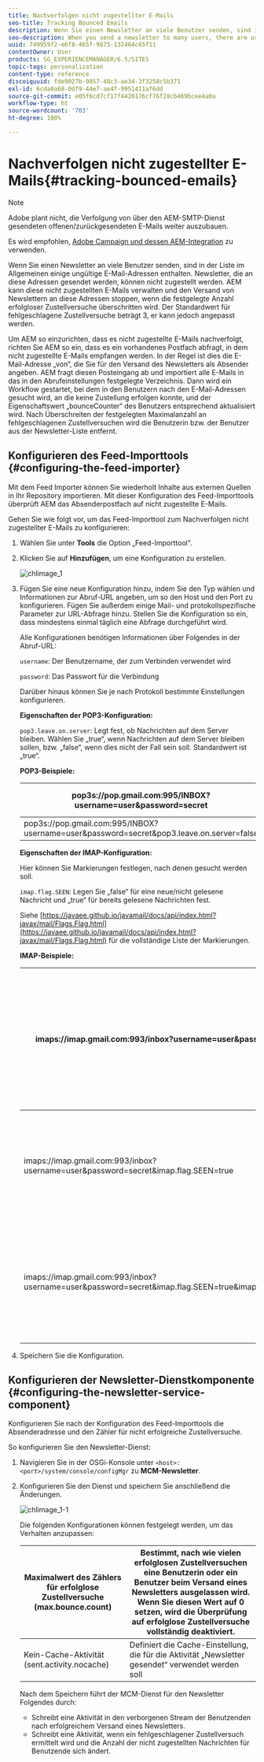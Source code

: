 ```yaml
---
title: Nachverfolgen nicht zugestellter E-Mails
seo-title: Tracking Bounced Emails
description: Wenn Sie einen Newsletter an viele Benutzer senden, sind in der Liste im Allgemeinen einige ungültige E-Mail-Adressen enthalten. Newsletter, die an diese Adressen gesendet werden, können nicht zugestellt werden. AEM kann diese nicht zugestellten E-Mails verwalten und den Versand von Newslettern an diese Adressen stoppen, wenn die festgelegte Anzahl erfolgloser Zustellversuche überschritten wird.
seo-description: When you send a newsletter to many users, there are usually some invalid emails addresses in the list. Sending newsletters to those addresses bounce back. AEM is capable of managing those bounces and can stop sending newsletters to those addresses after the configured bounce counter is exceeded.
uuid: 749959f2-e6f8-465f-9675-132464c65f11
contentOwner: User
products: SG_EXPERIENCEMANAGER/6.5/SITES
topic-tags: personalization
content-type: reference
discoiquuid: fde9027b-9057-48c3-ae34-3f3258c5b371
exl-id: 6cda0a68-0df9-44e7-ae4f-9951411af6dd
source-git-commit: e05f6cd7cf17f4420176cf76f28cb469bcee4a0a
workflow-type: ht
source-wordcount: '703'
ht-degree: 100%

---
```


# Nachverfolgen nicht zugestellter E-Mails{#tracking-bounced-emails}

>[!NOTE]
>
>Adobe plant nicht, die Verfolgung von über den AEM-SMTP-Dienst gesendeten offenen/zurückgesendeten E-Mails weiter auszubauen.
>
>Es wird empfohlen, [Adobe Campaign und dessen AEM-Integration](/help/sites-administering/campaign.md) zu verwenden.

Wenn Sie einen Newsletter an viele Benutzer senden, sind in der Liste im Allgemeinen einige ungültige E-Mail-Adressen enthalten. Newsletter, die an diese Adressen gesendet werden, können nicht zugestellt werden. AEM kann diese nicht zugestellten E-Mails verwalten und den Versand von Newslettern an diese Adressen stoppen, wenn die festgelegte Anzahl erfolgloser Zustellversuche überschritten wird. Der Standardwert für fehlgeschlagene Zustellversuche beträgt 3, er kann jedoch angepasst werden.

Um AEM so einzurichten, dass es nicht zugestellte E-Mails nachverfolgt, richten Sie AEM so ein, dass es ein vorhandenes Postfach abfragt, in dem nicht zugestellte E-Mails empfangen werden. In der Regel ist dies die E-Mail-Adresse „von“, die Sie für den Versand des Newsletters als Absender angeben. AEM fragt diesen Posteingang ab und importiert alle E-Mails in das in den Abrufeinstellungen festgelegte Verzeichnis. Dann wird ein Workflow gestartet, bei dem in den Benutzern nach den E-Mail-Adressen gesucht wird, an die keine Zustellung erfolgen konnte, und der Eigenschaftswert „bounceCounter“ des Benutzers entsprechend aktualisiert wird. Nach Überschreiten der festgelegten Maximalanzahl an fehlgeschlagenen Zustellversuchen wird die Benutzerin bzw. der Benutzer aus der Newsletter-Liste entfernt.

## Konfigurieren des Feed-Importtools {#configuring-the-feed-importer}

Mit dem Feed Importer können Sie wiederholt Inhalte aus externen Quellen in Ihr Repository importieren. Mit dieser Konfiguration des Feed-Importtools überprüft AEM das Absenderpostfach auf nicht zugestellte E-Mails.

Gehen Sie wie folgt vor, um das Feed-Importtool zum Nachverfolgen nicht zugestellter E-Mails zu konfigurieren:

1. Wählen Sie unter **Tools** die Option „Feed-Importtool“.

1. Klicken Sie auf **Hinzufügen**, um eine Konfiguration zu erstellen.

   ![chlimage_1](assets/chlimage_1a.png)

1. Fügen Sie eine neue Konfiguration hinzu, indem Sie den Typ wählen und Informationen zur Abruf-URL angeben, um so den Host und den Port zu konfigurieren. Fügen Sie außerdem einige Mail- und protokollspezifische Parameter zur URL-Abfrage hinzu. Stellen Sie die Konfiguration so ein, dass mindestens einmal täglich eine Abfrage durchgeführt wird.

   Alle Konfigurationen benötigen Informationen über Folgendes in der Abruf-URL:

   `username`: Der Benutzername, der zum Verbinden verwendet wird

   `password`: Das Passwort für die Verbindung

   Darüber hinaus können Sie je nach Protokoll bestimmte Einstellungen konfigurieren.

   **Eigenschaften der POP3-Konfiguration:**

   `pop3.leave.on.server`: Legt fest, ob Nachrichten auf dem Server bleiben. Wählen Sie „true“, wenn Nachrichten auf dem Server bleiben sollen, bzw. „false“, wenn dies nicht der Fall sein soll. Standardwert ist „true“.

   **POP3-Beispiele:**

   | pop3s://pop.gmail.com:995/INBOX?username=user&amp;password=secret | Verwenden von pop3 über SSL zur Verbindung mit GMail an Port „995“ mit „user/secret“, sodass Nachrichten standardmäßig auf dem Server bleiben |
   |---|---|
   | pop3s://pop.gmail.com:995/INBOX?username=user&amp;password=secret&amp;pop3.leave.on.server=false | pop3s://pop.gmail.com:995/INBOX?username=user&amp;password=secret&amp;pop3.leave.on.server=false |

   **Eigenschaften der IMAP-Konfiguration:**

   Hier können Sie Markierungen festlegen, nach denen gesucht werden soll.

   `imap.flag.SEEN`: Legen Sie „false“ für eine neue/nicht gelesene Nachricht und „true“ für bereits gelesene Nachrichten fest.

   Siehe [https://javaee.github.io/javamail/docs/api/index.html?javax/mail/Flags.Flag.html](https://javaee.github.io/javamail/docs/api/index.html?javax/mail/Flags.Flag.html) für die vollständige Liste der Markierungen.

   **IMAP-Beispiele:**

   | imaps://imap.gmail.com:993/inbox?username=user&amp;password=secret | Verwendung von IMAP über SSL, um an Port 993 eine Verbindung zu GMail mit dem Konto user/secret herzustellen. Standardmäßig werden nur neue Nachrichten abgerufen. |
   |---|---|
   | imaps://imap.gmail.com:993/inbox?username=user&amp;password=secret&amp;imap.flag.SEEN=true | Verwendung von IMAP über SSL zur Verbindung durch GMail-Port 993 mit „user/secret“, um nur bereits gesehene Nachrichten abzurufen. |
   | imaps://imap.gmail.com:993/inbox?username=user&amp;password=secret&amp;imap.flag.SEEN=true&amp;imap.flag.SEEN=false | Verwendung von IMAP über SSL zur Verbindung durch GMail-Port 993 mit „user/secret“, um bereits gesehene ODER neue Nachrichten abzurufen. |

1. Speichern Sie die Konfiguration.

## Konfigurieren der Newsletter-Dienstkomponente {#configuring-the-newsletter-service-component}

Konfigurieren Sie nach der Konfiguration des Feed-Importtools die Absenderadresse und den Zähler für nicht erfolgreiche Zustellversuche.

So konfigurieren Sie den Newsletter-Dienst:

1. Navigieren Sie in der OSGi-Konsole unter `<host>:<port>/system/console/configMgr` zu **MCM-Newsletter**.

1. Konfigurieren Sie den Dienst und speichern Sie anschließend die Änderungen.

   ![chlimage_1-1](assets/chlimage_1-1a.png)

   Die folgenden Konfigurationen können festgelegt werden, um das Verhalten anzupassen:

   | Maximalwert des Zählers für erfolglose Zustellversuche (max.bounce.count) | Bestimmt, nach wie vielen erfolglosen Zustellversuchen eine Benutzerin oder ein Benutzer beim Versand eines Newsletters ausgelassen wird. Wenn Sie diesen Wert auf 0 setzen, wird die Überprüfung auf erfolglose Zustellversuche vollständig deaktiviert. |
   |---|---|
   | Kein-Cache-Aktivität (sent.activity.nocache) | Definiert die Cache-Einstellung, die für die Aktivität „Newsletter gesendet“ verwendet werden soll |

   Nach dem Speichern führt der MCM-Dienst für den Newsletter Folgendes durch:

   * Schreibt eine Aktivität in den verborgenen Stream der Benutzenden nach erfolgreichem Versand eines Newsletters.
   * Schreibt eine Aktivität, wenn ein fehlgeschlagener Zustellversuch ermittelt wird und die Anzahl der nicht zugestellten Nachrichten für Benutzende sich ändert.
